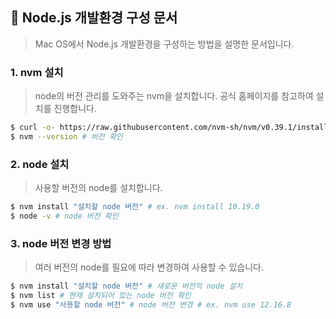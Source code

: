 ## :green_apple: Node.js 개발환경 구성 문서

> Mac OS에서 Node.js 개발환경을 구성하는 방법을 설명한 문서입니다. 

### 1. nvm 설치

> node의 버전 관리를 도와주는 nvm을 설치합니다. 공식 홈페이지를 참고하여 설치를 진행합니다.

```bash
$ curl -o- https://raw.githubusercontent.com/nvm-sh/nvm/v0.39.1/install.sh | bash # 설치
$ nvm --version # 버전 확인
```



### 2. node 설치

> 사용할 버전의 node를 설치합니다. 

```bash
$ nvm install "설치할 node 버전" # ex. nvm install 10.19.0
$ node -v # node 버전 확인
```



### 3. node 버전 변경 방법

> 여러 버전의 node를 필요에 따라 변경하여 사용할 수 있습니다. 

```bash
$ nvm install "설치할 node 버전" # 새로운 버전의 node 설치
$ nvm list # 현재 설치되어 있는 node 버전 확인
$ nvm use "사용할 node 버전" # node 버전 변경 # ex. nvm use 12.16.8
```

